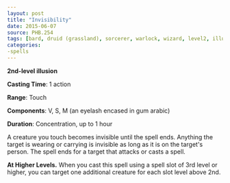 ```yaml
---
layout: post
title: "Invisibility"
date: 2015-06-07
source: PHB.254
tags: [bard, druid (grassland), sorcerer, warlock, wizard, level2, illusion]
categories:
-spells
---
```


**2nd-level illusion**

**Casting Time**: 1 action

**Range**: Touch

**Components**: V, S, M (an eyelash encased in gum arabic)

**Duration**: Concentration, up to 1 hour

A creature you touch becomes invisible until the spell ends. Anything the target is wearing or carrying is invisible as long as it is on the target's person. The spell ends for a target that attacks or casts a spell.

**At Higher Levels.** When you cast this spell using a spell slot of 3rd level or higher, you can target one additional creature for each slot level above 2nd.
